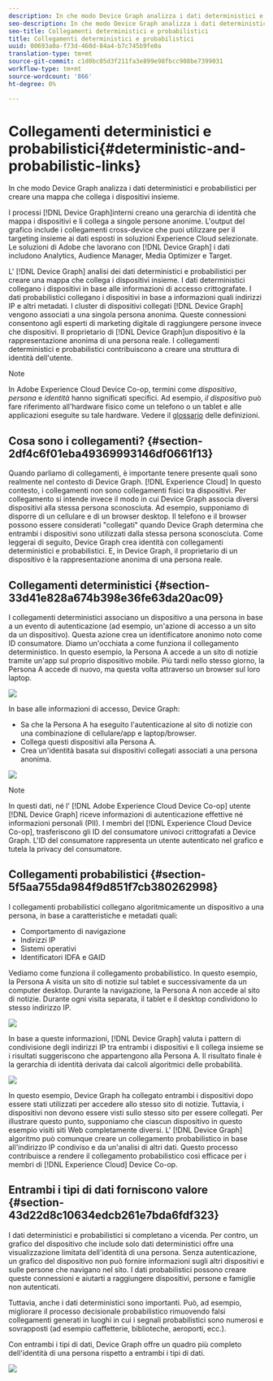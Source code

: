 ```yaml
---
description: In che modo Device Graph analizza i dati deterministici e probabilistici per creare una mappa che collega i dispositivi insieme.
seo-description: In che modo Device Graph analizza i dati deterministici e probabilistici per creare una mappa che collega i dispositivi insieme.
seo-title: Collegamenti deterministici e probabilistici
title: Collegamenti deterministici e probabilistici
uuid: 00693a0a-f73d-460d-84a4-b7c745b9fe0a
translation-type: tm+mt
source-git-commit: c1d0bc05d3f211fa3e899e98fbcc908be7399031
workflow-type: tm+mt
source-wordcount: '866'
ht-degree: 0%

---
```



# Collegamenti deterministici e probabilistici{#deterministic-and-probabilistic-links}

In che modo Device Graph analizza i dati deterministici e probabilistici per creare una mappa che collega i dispositivi insieme.

I processi [!DNL Device Graph]interni creano una gerarchia di identità che mappa i dispositivi e li collega a singole persone anonime. L&#39;output del grafico include i collegamenti cross-device che puoi utilizzare per il targeting insieme ai dati esposti in soluzioni  Experience Cloud selezionate. Le soluzioni di Adobe  che lavorano con [!DNL Device Graph] i dati includono Analytics,  Audience Manager, Media Optimizer e Target.

L&#39; [!DNL Device Graph] analisi dei dati deterministici e probabilistici per creare una mappa che collega i dispositivi insieme. I dati deterministici collegano i dispositivi in base alle informazioni di accesso crittografate. I dati probabilistici collegano i dispositivi in base a informazioni quali indirizzi IP e altri metadati. I cluster di dispositivi collegati [!DNL Device Graph] vengono associati a una singola persona anonima. Queste connessioni consentono agli esperti di marketing digitale di raggiungere persone invece che dispositivi. Il proprietario di [!DNL Device Graph]un dispositivo è la rappresentazione anonima di una persona reale. I collegamenti deterministici e probabilistici contribuiscono a creare una struttura di identità dell&#39;utente.

>[!NOTE]
>
>In Adobe Experience Cloud Device Co-op, termini come *dispositivo*, *persona* e *identità* hanno significati specifici. Ad esempio, *il dispositivo* può fare riferimento all&#39;hardware fisico come un telefono o un tablet e alle applicazioni eseguite su tale hardware. Vedere il [glossario](../glossary.md#glossgroup-0f47d7fbd76c4759801f565f341a386c) delle definizioni.

## Cosa sono i collegamenti? {#section-2df4c6f01eba49369993146df0661f13}

Quando parliamo di collegamenti, è importante tenere presente quali sono realmente nel contesto di Device Graph. [!DNL Experience Cloud] In questo contesto, i collegamenti non sono collegamenti fisici tra dispositivi. Per collegamento si intende invece il modo in cui Device Graph associa diversi dispositivi alla stessa persona sconosciuta. Ad esempio, supponiamo di disporre di un cellulare e di un browser desktop. Il telefono e il browser possono essere considerati &quot;collegati&quot; quando Device Graph determina che entrambi i dispositivi sono utilizzati dalla stessa persona sconosciuta. Come leggerai di seguito, Device Graph crea identità con collegamenti deterministici e probabilistici. E, in Device Graph, il proprietario di un dispositivo è la rappresentazione anonima di una persona reale.

## Collegamenti deterministici {#section-33d41e828a674b398e36fe63da20ac09}

I collegamenti deterministici associano un dispositivo a una persona in base a un evento di autenticazione (ad esempio, un&#39;azione di accesso a un sito da un dispositivo). Questa azione crea un identificatore anonimo noto come ID consumatore. Diamo un&#39;occhiata a come funziona il collegamento deterministico. In questo esempio, la Persona A accede a un sito di notizie tramite un&#39;app sul proprio dispositivo mobile. Più tardi nello stesso giorno, la Persona A accede di nuovo, ma questa volta attraverso un browser sul loro laptop.

![](assets/link1.png)

In base alle informazioni di accesso, Device Graph:

* Sa che la Persona A ha eseguito l&#39;autenticazione al sito di notizie con una combinazione di cellulare/app e laptop/browser.
* Collega questi dispositivi alla Persona A.
* Crea un&#39;identità basata sui dispositivi collegati associati a una persona anonima.

![](assets/link2.png)

>[!NOTE]
>
>In questi dati, né l&#39; [!DNL Adobe Experience Cloud Device Co-op] utente [!DNL Device Graph] riceve informazioni di autenticazione effettive né informazioni personali (PII). I membri del [!DNL Experience Cloud Device Co-op], trasferiscono gli ID del consumatore univoci crittografati a Device Graph. L&#39;ID del consumatore rappresenta un utente autenticato nel grafico e tutela la privacy del consumatore.

## Collegamenti probabilistici {#section-5f5aa755da984f9d851f7cb380262998}

I collegamenti probabilistici collegano algoritmicamente un dispositivo a una persona, in base a caratteristiche e metadati quali:

* Comportamento di navigazione
* Indirizzi IP
* Sistemi operativi
* Identificatori IDFA e GAID

Vediamo come funziona il collegamento probabilistico. In questo esempio, la Persona A visita un sito di notizie sul tablet e successivamente da un computer desktop. Durante la navigazione, la Persona A non accede al sito di notizie. Durante ogni visita separata, il tablet e il desktop condividono lo stesso indirizzo IP.

![](assets/link3.png)

In base a queste informazioni, [!DNL Device Graph] valuta i pattern di condivisione degli indirizzi IP tra entrambi i dispositivi e li collega insieme se i risultati suggeriscono che appartengono alla Persona A. Il risultato finale è la gerarchia di identità derivata dai calcoli algoritmici delle probabilità.

![](assets/link4.png)

In questo esempio, Device Graph ha collegato entrambi i dispositivi dopo essere stati utilizzati per accedere allo stesso sito di notizie. Tuttavia, i dispositivi non devono essere visti sullo stesso sito per essere collegati. Per illustrare questo punto, supponiamo che ciascun dispositivo in questo esempio visiti siti Web completamente diversi. L&#39; [!DNL Device Graph] algoritmo può comunque creare un collegamento probabilistico in base all&#39;indirizzo IP condiviso e da un&#39;analisi di altri dati. Questo processo contribuisce a rendere il collegamento probabilistico così efficace per i membri di [!DNL Experience Cloud] Device Co-op.

## Entrambi i tipi di dati forniscono valore {#section-43d22d8c10634edcb261e7bda6fdf323}

I dati deterministici e probabilistici si completano a vicenda. Per contro, un grafico del dispositivo che include solo dati deterministici offre una visualizzazione limitata dell&#39;identità di una persona. Senza autenticazione, un grafico del dispositivo non può fornire informazioni sugli altri dispositivi e sulle persone che navigano nel sito. I dati probabilistici possono creare queste connessioni e aiutarti a raggiungere dispositivi, persone e famiglie non autenticati.

Tuttavia, anche i dati deterministici sono importanti. Può, ad esempio, migliorare il processo decisionale probabilistico rimuovendo falsi collegamenti generati in luoghi in cui i segnali probabilistici sono numerosi e sovrapposti (ad esempio caffetterie, biblioteche, aeroporti, ecc.).

Con entrambi i tipi di dati, Device Graph offre un quadro più completo dell&#39;identità di una persona rispetto a entrambi i tipi di dati.

![](assets/link5.png)

